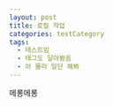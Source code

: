 ```yaml
---
layout: post
title: 로컬 작업
categories: testCategory
tags:
  - 테스트임
  - 태그도 달아봤음
  - 아 몰라 일단 해봐
---
```


메롱메롱